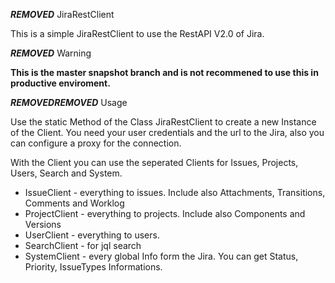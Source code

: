 ***REMOVED*** JiraRestClient

This is a simple JiraRestClient to use the RestAPI V2.0 of Jira.

***REMOVED*** Warning

**This is the master snapshot branch and is not recommened to use this in productive enviroment.**

***REMOVED******REMOVED*** Usage

Use the static Method of the Class JiraRestClient to create a new Instance of the Client.
You need your user credentials and the url to the Jira, also you can configure a proxy for the connection.

With the Client you can use the seperated Clients for Issues, Projects, Users, Search and System.

* IssueClient - everything to issues. Include also Attachments, Transitions, Comments and Worklog
* ProjectClient - everything to projects. Include also Components and Versions
* UserClient - everything to users.
* SearchClient - for jql search
* SystemClient - every global Info form the Jira. You can get Status, Priority, IssueTypes Informations.



